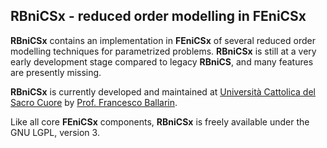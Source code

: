 ## RBniCSx - reduced order modelling in FEniCSx ##

**RBniCSx** contains an implementation in **FEniCSx** of several reduced order modelling techniques for parametrized problems. **RBniCSx** is still at a very early development stage compared to legacy **RBniCS**, and many features are presently missing.

**RBniCSx** is currently developed and maintained at [Università Cattolica del Sacro Cuore](https://www.unicatt.it/) by [Prof. Francesco Ballarin](https://www.francescoballarin.it).

Like all core **FEniCSx** components, **RBniCSx** is freely available under the GNU LGPL, version 3.
